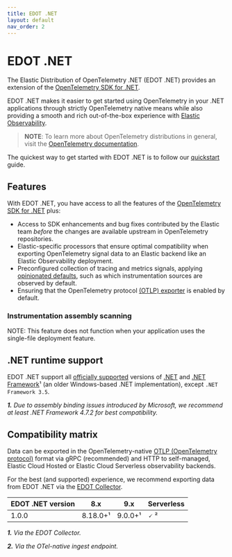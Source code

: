```yaml
---
title: EDOT .NET
layout: default
nav_order: 2
---
```


# EDOT .NET

The Elastic Distribution of OpenTelemetry .NET (EDOT .NET) provides an extension of the [OpenTelemetry SDK for .NET](https://opentelemetry.io/docs/languages/net).

EDOT .NET makes it easier to get started using OpenTelemetry in your .NET applications through strictly OpenTelemetry native means while also providing a smooth 
and rich out-of-the-box experience with [Elastic Observability](https://www.elastic.co/observability).

> **NOTE**: To learn more about OpenTelemetry distributions in general, visit the [OpenTelemetry documentation](https://opentelemetry.io/docs/concepts/distributions).

The quickest way to get started with EDOT .NET is to follow our [quickstart](./setup/quickstart) guide.

## Features

With EDOT .NET, you have access to all the features of the [OpenTelemetry SDK for .NET](https://github.com/open-telemetry/opentelemetry-dotnet) plus:

* Access to SDK enhancements and bug fixes contributed by the Elastic team _before_ the changes are available upstream in OpenTelemetry repositories.
* Elastic-specific processors that ensure optimal compatibility when exporting OpenTelemetry signal data to an Elastic backend like an Elastic Observability deployment.
* Preconfigured collection of tracing and metrics signals, applying [opinionated defaults](./setup/edot-defaults), such as which instrumentation sources are 
observed by default.
* Ensuring that the OpenTelemetry protocol [(OTLP) exporter](https://opentelemetry.io/docs/specs/otlp) is enabled by default.

### Instrumentation assembly scanning

NOTE: This feature does not function when your application uses the single-file deployment feature.

## .NET runtime support

EDOT .NET support all [officially supported](https://dotnet.microsoft.com/en-us/platform/support/policy) versions of [.NET](https://dotnet.microsoft.com/download/dotnet) and
[.NET Framework](https://dotnet.microsoft.com/download/dotnet-framework)¹ (an older Windows-based .NET implementation), except `.NET Framework 3.5`.

***1.** Due to assembly binding issues introduced by Microsoft, we recommend at least .NET Framework 4.7.2 for best compatibility.*

## Compatibility matrix

Data can be exported in the OpenTelemetry-native [OTLP (OpenTelemetry protocol)](https://opentelemetry.io/docs/specs/otlp) format via gRPC (recommended)
and HTTP to self-managed, Elastic Cloud Hosted or Elastic Cloud Serverless observability backends.

For the best (and supported) experience, we recommend exporting data from EDOT .NET via the [EDOT Collector](./edot-collector/index).

| EDOT .NET version | 8.x      | 9.x      | Serverless |
| ----------------- | -------- | -------- | ---------- |
| 1.0.0             | 8.18.0+¹ | 9.0.0+¹  | 🗸 ²       |

***1.** Via the EDOT Collector.*

***2.** Via the OTel-native ingest endpoint.*